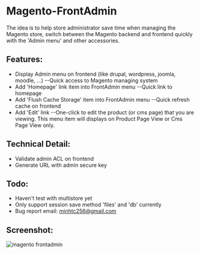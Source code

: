 Magento-FrontAdmin
==================

The idea is to help store administrator save time when managing the Magento store, switch between the Magento backend and frontend quickly with the 'Admin menu' and other accessories.


Features:
--------------------------------------------------
- Display Admin menu on frontend (like drupal, wordpress, joomla, moodle, ...)
--Quick access to Magento managing system
- Add 'Homepage' link item into FrontAdmin menu
--Quick link to homepage
- Add 'Flush Cache Storage' item into FrontAdmin menu
--Quick refresh cache on frontend
- Add 'Edit' link
--One-click to edit the product (or cms page) that you are viewing. This menu item will displays on Product Page View or Cms Page View only.


Technical Detail:
--------------------------------------------------
- Validate admin ACL on frontend
- Generate URL with admin secure key


Todo:
--------------------------------------------------
- Haven't test with multistore yet
- Only support session save method 'files' and 'db' currently
- Bug report email: minhtc256@gmail.com


Screenshot:
--------------------------------------------------
![magento frontadmin](https://github.com/minhtc/Magento-FrontAdmin/raw/master/screenshot/screenshot.png)
